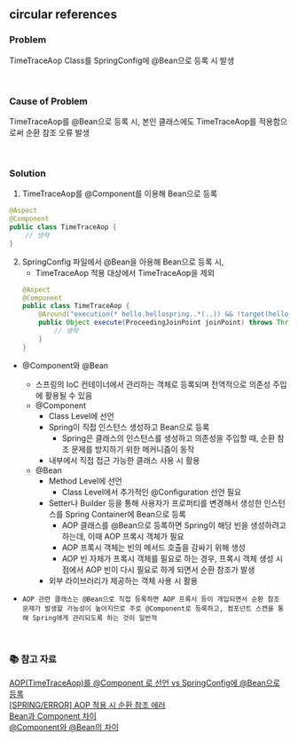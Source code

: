 ## circular references

### Problem
TimeTraceAop Class를 SpringConfig에 @Bean으로 등록 시 발생

<br/>

### Cause of Problem
TimeTraceAop를 @Bean으로 등록 시, 본인 클래스에도 TimeTraceAop를 적용함으로써 순환 참조 오류 발생

<br/>

### Solution
1. TimeTraceAop를 @Component를 이용해 Bean으로 등록
```java
@Aspect
@Component
public class TimeTraceAop {
    // 생략
}
```

2. SpringConfig 파일에서 @Bean을 아용해 Bean으로 등록 시,
    - TimeTraceAop 적용 대상에서 TimeTraceAop을 제외
    ```java
    @Aspect
    @Component
    public class TimeTraceAop {
        @Around("execution(* hello.hellospring..*(..)) && !target(hello.hellospring.SpringConfig)")
        public Object execute(ProceedingJoinPoint joinPoint) throws Throwable{
            // 생략
        }
    }
    ```
* @Component와 @Bean
    * 스프링의 IoC 컨테이너에서 관리하는 객체로 등록되며 전역적으로 의존성 주입에 활용될 수 있음
    * @Component
        * Class Level에 선언
        * Spring이 직접 인스턴스 생성하고 Bean으로 등록
            * Spring은 클래스의 인스턴스를 생성하고 의존성을 주입할 때, 순환 참조 문제를 방지하기 위한 메커니즘이 동작
        * 내부에서 직접 접근 가능한 클래스 사용 시 활용
    * @Bean
        * Method Level에 선언
            * Class Level에서 추가적인 @Configuration 선언 필요
        * Setter나 Builder 등을 통해 사용자가 프로퍼티를 변경해서 생성한 인스턴스를
        Spring Container에 Bean으로 등록
            * AOP 클래스를 @Bean으로 등록하면 Spring이 해당 빈을 생성하려고 하는데, 이때 AOP 프록시 객체가 필요
            * AOP 프록시 객체는 빈의 메서드 호출을 감싸기 위해 생성
            * AOP 빈 자체가 프록시 객체를 필요로 하는 경우, 프록시 객체 생성 시점에서 AOP 빈이 다시 필요로 하게 되면서 순환 참조가 발생
        * 외부 라이브러리가 제공하는 객체 사용 시 활용

* `AOP 관련 클래스는 @Bean으로 직접 등록하면 AOP 프록시 등이 개입되면서 순환 참조 문제가 발생할 가능성이 높아지므로 주로 @Component로 등록하고, 컴포넌트 스캔을 통해 Spring에게 관리되도록 하는 것이 일반적`



<br/>

### 📚 참고 자료
[AOP(TimeTraceAop)를 @Component 로 선언 vs SpringConfig에 @Bean으로 등록](https://www.inflearn.com/questions/48156/aop-timetraceaop-%EB%A5%BC-component-%EB%A1%9C-%EC%84%A0%EC%96%B8-vs-springconfig%EC%97%90-bean%EC%9C%BC%EB%A1%9C-%EB%93%B1%EB%A1%9D) <br/>
[[SPRING/ERROR] AOP 적용 시 순환 참조 에러](https://comibird.tistory.com/41) <br/>
[Bean과 Component 차이](https://medium.com/sjk5766/bean%EA%B3%BC-component-%EC%B0%A8%EC%9D%B4-96a8d0533bfd) <br/>
[@Component와 @Bean의 차이](https://xzio.tistory.com/1826)